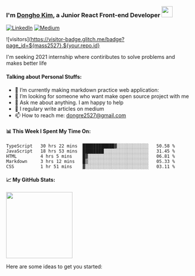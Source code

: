 ### I'm [Dongho Kim](https://donghokim.org), a Junior React Front-end Developer <img src="https://camo.githubusercontent.com/e8e7b06ecf583bc040eb60e44eb5b8e0ecc5421320a92929ce21522dbc34c891/68747470733a2f2f6d656469612e67697068792e636f6d2f6d656469612f6876524a434c467a6361737252346961377a2f67697068792e676966" width="30"/>

<div>
  
[![LinkedIn](https://camo.githubusercontent.com/93ca47e21e17f622a41d26d599e008e4c30b8a322186f18019bc43d54f57b0c9/68747470733a2f2f696d672e736869656c64732e696f2f62616467652f2d4c696e6b6564496e2d3065373661383f7374796c653d666c61742d737175617265266c6f676f3d4c696e6b6564696e266c6f676f436f6c6f723d7768697465 "Dongho Kim's LinkedIn profile")](https://www.linkedin.com/in/dh-kim-733227200/)
[![Medium](https://camo.githubusercontent.com/10dcef53ec44785048c24422cefb355b86831eac5966559864cf37366fb1290e/68747470733a2f2f696d672e736869656c64732e696f2f62616467652f6d656469756d2d2532333132313030452e7376673f267374796c653d666f722d737175617265266c6f676f3d6d656469756d266c6f676f436f6c6f723d7768697465 "Dongho Kim's Medium")](https://dongre2527.medium.com/)

![visitors](https://visitor-badge.glitch.me/badge?page_id=${mass2527}.${your.repo.id}
</div>



I'm seeking 2021 internship where contiributes to solve problems and makes better life  

#### Talking about Personal Stuffs:
- 🔭 I’m currently making markdown practice web application:
- 👯 I’m looking for someone who want make open source project with me
- 💬 Ask me about anything. I am happy to help
- 📝 I regulary write articles on medium
- 📫 How to reach me: dongre2527@gmail.com


#### 📊 This Week I Spent My Time On:

<!--START_SECTION:waka-->
```text
TypeScript   30 hrs 22 mins  ████████████▓░░░░░░░░░░░░   50.58 % 
JavaScript   18 hrs 53 mins  ████████░░░░░░░░░░░░░░░░░   31.45 % 
HTML         4 hrs 5 mins    █▓░░░░░░░░░░░░░░░░░░░░░░░   06.81 % 
Markdown     3 hrs 12 mins   █▒░░░░░░░░░░░░░░░░░░░░░░░   05.33 % 
CSS          1 hr 51 mins    ▓░░░░░░░░░░░░░░░░░░░░░░░░   03.11 % 
```
<!--END_SECTION:waka-->

#### 📈 My GitHub Stats:

<img height="180em" src="https://github-readme-stats.vercel.app/api?username=mass2527&show_icons=true&hide_border=true&&count_private=true&include_all_commits=true" />

Here are some ideas to get you started:


<!--
**mass2527/mass2527** is a ✨ _special_ ✨ repository because its `README.md` (this file) appears on your GitHub profile.
- 🔭 I’m currently working on ...
- 🌱 I’m currently learning ...
- 👯 I’m looking to collaborate on ...
- 🤔 I’m looking for help with ...
- 💬 Ask me about ...
- 📫 How to reach me: ...
- 😄 Pronouns: ...
- ⚡ Fun fact: ...
-->
